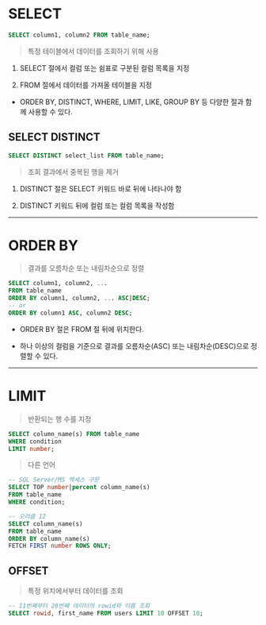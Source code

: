 # SELECT

```SQL
SELECT column1, column2 FROM table_name;
```

> 특정 테이블에서 데이터를 조회하기 위해 사용

1. SELECT 절에서 컬럼 또는 쉼표로 구분된 컬럼 목록을 지정

2. FROM 절에서 데이터를 가져올 테이블을 지정

- ORDER BY, DISTINCT, WHERE, LIMIT, LIKE, GROUP BY 등 다양한 절과 함께 사용할 수 있다.

## SELECT DISTINCT

```SQL
SELECT DISTINCT select_list FROM table_name;
```

> 조회 결과에서 중복된 행을 제거

1. DISTINCT 절은 SELECT 키워드 바로 뒤에 나타나야 함

2. DISTINCT 키워드 뒤에 컬럼 또는 컬럼 목록을 작성함

---

# ORDER BY

> 결과를 오름차순 또는 내림차순으로 정렬

```SQL
SELECT column1, column2, ...
FROM table_name
ORDER BY column1, column2, ... ASC|DESC;
-- or
ORDER BY column1 ASC, column2 DESC;
```

- ORDER BY 절은 FROM 절 뒤에 위치한다.

- 하나 이상의 컬럼을 기준으로 결과를 오름차순(ASC) 또는 내림차순(DESC)으로 정렬할 수 있다.

---

# LIMIT

> 반환되는 행 수를 지정

```SQL
SELECT column_name(s) FROM table_name
WHERE condition
LIMIT number;
```

> 다른 언어

```SQL
-- SQL Server/MS 액세스 구문
SELECT TOP number|percent column_name(s)
FROM table_name
WHERE condition;

-- 오라클 12
SELECT column_name(s)
FROM table_name
ORDER BY column_name(s)
FETCH FIRST number ROWS ONLY;
```

## OFFSET

> 특정 위치에서부터 데이터를 조회

```SQL
-- 11번째부터 20번째 데이터의 rowid와 이름 조회
SELECT rowid, first_name FROM users LIMIT 10 OFFSET 10;
```

